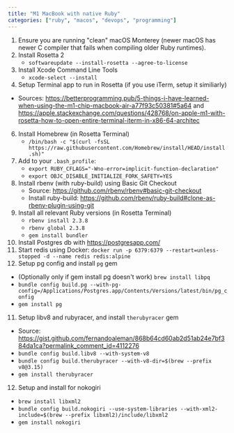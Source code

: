 ```yaml
---
title: "M1 MacBook with native Ruby"
categories: ["ruby", "macos", "devops", "programming"]
---
```



1. Ensure you are running "clean" macOS Monterey (newer macOS has newer C compiler that fails when compiling older Ruby runtimes).
2. Install Rosetta 2
   * `softwareupdate --install-rosetta --agree-to-license`
3. Install Xcode Command Line Tools
    * `xcode-select --install`
4. Setup Terminal app to run in Rosetta (if you use iTerm, setup it similiarly)
  * Sources: <https://betterprogramming.pub/5-things-i-have-learned-when-using-the-m1-chip-macbook-air-a77f93c50381#5a64> and <https://apple.stackexchange.com/questions/428768/on-apple-m1-with-rosetta-how-to-open-entire-terminal-iterm-in-x86-64-architec>
6. Install Homebrew (in Rosetta Terminal)
   * `/bin/bash -c "$(curl -fsSL https://raw.githubusercontent.com/Homebrew/install/HEAD/install.sh)"` 
5. Add to your `.bash_profile`:
    * `export RUBY_CFLAGS="-Wno-error=implicit-function-declaration"`
    * `export OBJC_DISABLE_INITIALIZE_FORK_SAFETY=YES`
6. Install rbenv (with ruby-build) using Basic Git Checkout
    * Source: <https://github.com/rbenv/rbenv#basic-git-checkout>
    * Install ruby-build: <https://github.com/rbenv/ruby-build#clone-as-rbenv-plugin-using-git>
6. Install all relevant Ruby versions (in Rosetta Terminal)
   * `rbenv install 2.3.8`
   * `rbenv global 2.3.8`
   * `gem install bundler`
7. Install Postgres db with <https://postgresapp.com/>
8. Start redis using Docker: `docker run -p 6379:6379 --restart=unless-stopped -d --name redis redis:alpine`
10. Setup pg config and install `pg` gem
   * (Optionally only if gem install pg doesn't work) `brew install libpq`
   * `bundle config build.pg --with-pg-config=/Applications/Postgres.app/Contents/Versions/latest/bin/pg_config`
   * `gem install pg`
11. Setup libv8 and rubyracer, and install `therubyracer` gem
   * Source: <https://gist.github.com/fernandoaleman/868b64cd60ab2d51ab24e7bf384da1ca?permalink_comment_id=4112276>
   * `bundle config build.libv8 --with-system-v8`
   * `bundle config build.therubyracer --with-v8-dir=$(brew --prefix v8@3.15)`
   * `gem install therubyracer`
12. Setup and install for nokogiri
   * `brew install libxml2`
   * `bundle config build.nokogiri --use-system-libraries --with-xml2-include=$(brew --prefix libxml2)/include/libxml2`
   * `gem install nokogiri`
